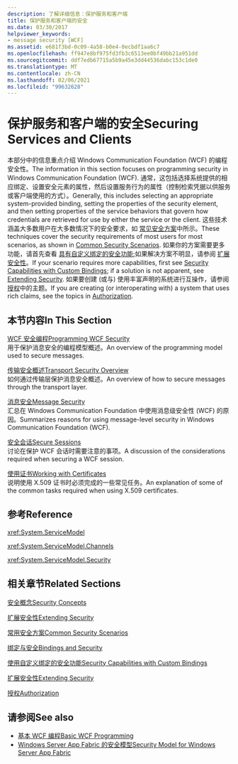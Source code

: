 ```yaml
---
description: 了解详细信息：保护服务和客户端
title: 保护服务和客户端的安全
ms.date: 03/30/2017
helpviewer_keywords:
- message security [WCF]
ms.assetid: e681f3bd-0c09-4a58-b0e4-0ecbdf1aa6c7
ms.openlocfilehash: ff947e8bf975fd3fb3c6513ee0bf49bb21a951dd
ms.sourcegitcommit: ddf7edb67715a5b9a45e3dd44536dabc153c1de0
ms.translationtype: MT
ms.contentlocale: zh-CN
ms.lasthandoff: 02/06/2021
ms.locfileid: "99632628"
---
```

# <a name="securing-services-and-clients"></a><span data-ttu-id="0baf1-103">保护服务和客户端的安全</span><span class="sxs-lookup"><span data-stu-id="0baf1-103">Securing Services and Clients</span></span>

<span data-ttu-id="0baf1-104">本部分中的信息重点介绍 Windows Communication Foundation (WCF) 的编程安全性。</span><span class="sxs-lookup"><span data-stu-id="0baf1-104">The information in this section focuses on programming security in Windows Communication Foundation (WCF).</span></span> <span data-ttu-id="0baf1-105">通常，这包括选择系统提供的相应绑定、设置安全元素的属性，然后设置服务行为的属性（控制检索凭据以供服务或客户端使用的方式）。</span><span class="sxs-lookup"><span data-stu-id="0baf1-105">Generally, this includes selecting an appropriate system-provided binding, setting the properties of the security element, and then setting properties of the service behaviors that govern how credentials are retrieved for use by either the service or the client.</span></span> <span data-ttu-id="0baf1-106">这些技术涵盖大多数用户在大多数情况下的安全要求，如 [常见安全方案](common-security-scenarios.md)中所示。</span><span class="sxs-lookup"><span data-stu-id="0baf1-106">These techniques cover the security requirements of most users for most scenarios, as shown in [Common Security Scenarios](common-security-scenarios.md).</span></span> <span data-ttu-id="0baf1-107">如果你的方案需要更多功能，请首先查看 [具有自定义绑定的安全功能](security-capabilities-with-custom-bindings.md);如果解决方案不明显，请参阅 [扩展安全性](../extending/extending-security.md)。</span><span class="sxs-lookup"><span data-stu-id="0baf1-107">If your scenario requires more capabilities, first see [Security Capabilities with Custom Bindings](security-capabilities-with-custom-bindings.md); if a solution is not apparent, see [Extending Security](../extending/extending-security.md).</span></span> <span data-ttu-id="0baf1-108">如果要创建 (或与) 使用丰富声明的系统进行互操作，请参阅 [授权](authorization-in-wcf.md)中的主题。</span><span class="sxs-lookup"><span data-stu-id="0baf1-108">If you are creating (or interoperating with) a system that uses rich claims, see the topics in [Authorization](authorization-in-wcf.md).</span></span>  
  
## <a name="in-this-section"></a><span data-ttu-id="0baf1-109">本节内容</span><span class="sxs-lookup"><span data-stu-id="0baf1-109">In This Section</span></span>  

 [<span data-ttu-id="0baf1-110">WCF 安全编程</span><span class="sxs-lookup"><span data-stu-id="0baf1-110">Programming WCF Security</span></span>](programming-wcf-security.md)  
 <span data-ttu-id="0baf1-111">用于保护消息安全的编程模型概述。</span><span class="sxs-lookup"><span data-stu-id="0baf1-111">An overview of the programming model used to secure messages.</span></span>  
  
 [<span data-ttu-id="0baf1-112">传输安全概述</span><span class="sxs-lookup"><span data-stu-id="0baf1-112">Transport Security Overview</span></span>](transport-security-overview.md)  
 <span data-ttu-id="0baf1-113">如何通过传输层保护消息安全概述。</span><span class="sxs-lookup"><span data-stu-id="0baf1-113">An overview of how to secure messages through the transport layer.</span></span>  
  
 [<span data-ttu-id="0baf1-114">消息安全</span><span class="sxs-lookup"><span data-stu-id="0baf1-114">Message Security</span></span>](message-security-in-wcf.md)  
 <span data-ttu-id="0baf1-115">汇总在 Windows Communication Foundation 中使用消息级安全性 (WCF) 的原因。</span><span class="sxs-lookup"><span data-stu-id="0baf1-115">Summarizes reasons for using message-level security in Windows Communication Foundation (WCF).</span></span>  
  
 [<span data-ttu-id="0baf1-116">安全会话</span><span class="sxs-lookup"><span data-stu-id="0baf1-116">Secure Sessions</span></span>](secure-sessions.md)  
 <span data-ttu-id="0baf1-117">讨论在保护 WCF 会话时需要注意的事项。</span><span class="sxs-lookup"><span data-stu-id="0baf1-117">A discussion of the considerations required when securing a WCF session.</span></span>  
  
 [<span data-ttu-id="0baf1-118">使用证书</span><span class="sxs-lookup"><span data-stu-id="0baf1-118">Working with Certificates</span></span>](working-with-certificates.md)  
 <span data-ttu-id="0baf1-119">说明使用 X.509 证书时必须完成的一些常见任务。</span><span class="sxs-lookup"><span data-stu-id="0baf1-119">An explanation of some of the common tasks required when using X.509 certificates.</span></span>  
  
## <a name="reference"></a><span data-ttu-id="0baf1-120">参考</span><span class="sxs-lookup"><span data-stu-id="0baf1-120">Reference</span></span>  

 <xref:System.ServiceModel>  
  
 <xref:System.ServiceModel.Channels>  
  
 <xref:System.ServiceModel.Security>  
  
## <a name="related-sections"></a><span data-ttu-id="0baf1-121">相关章节</span><span class="sxs-lookup"><span data-stu-id="0baf1-121">Related Sections</span></span>  

 [<span data-ttu-id="0baf1-122">安全概念</span><span class="sxs-lookup"><span data-stu-id="0baf1-122">Security Concepts</span></span>](security-concepts.md)  
  
 [<span data-ttu-id="0baf1-123">扩展安全性</span><span class="sxs-lookup"><span data-stu-id="0baf1-123">Extending Security</span></span>](../extending/extending-security.md)  
  
 [<span data-ttu-id="0baf1-124">常用安全方案</span><span class="sxs-lookup"><span data-stu-id="0baf1-124">Common Security Scenarios</span></span>](common-security-scenarios.md)  
  
 [<span data-ttu-id="0baf1-125">绑定与安全</span><span class="sxs-lookup"><span data-stu-id="0baf1-125">Bindings and Security</span></span>](bindings-and-security.md)  
  
 [<span data-ttu-id="0baf1-126">使用自定义绑定的安全功能</span><span class="sxs-lookup"><span data-stu-id="0baf1-126">Security Capabilities with Custom Bindings</span></span>](security-capabilities-with-custom-bindings.md)  
  
 [<span data-ttu-id="0baf1-127">扩展安全性</span><span class="sxs-lookup"><span data-stu-id="0baf1-127">Extending Security</span></span>](../extending/extending-security.md)  
  
 [<span data-ttu-id="0baf1-128">授权</span><span class="sxs-lookup"><span data-stu-id="0baf1-128">Authorization</span></span>](authorization-in-wcf.md)  
  
## <a name="see-also"></a><span data-ttu-id="0baf1-129">请参阅</span><span class="sxs-lookup"><span data-stu-id="0baf1-129">See also</span></span>

- [<span data-ttu-id="0baf1-130">基本 WCF 编程</span><span class="sxs-lookup"><span data-stu-id="0baf1-130">Basic WCF Programming</span></span>](../basic-wcf-programming.md)
- <span data-ttu-id="0baf1-131">[Windows Server App Fabric 的安全模型](/previous-versions/appfabric/ee677202(v=azure.10))</span><span class="sxs-lookup"><span data-stu-id="0baf1-131">[Security Model for Windows Server App Fabric](/previous-versions/appfabric/ee677202(v=azure.10))</span></span>

